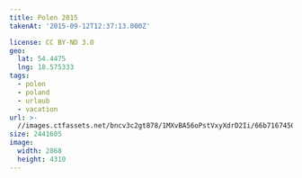 ```yaml
---
title: Polen 2015
takenAt: '2015-09-12T12:37:13.000Z'

license: CC BY-ND 3.0
geo:
  lat: 54.4475
  lng: 18.575333
tags:
  - polen
  - poland
  - urlaub
  - vacation
url: >-
  //images.ctfassets.net/bncv3c2gt878/1MXvBA56oPstVxyXdrD2Ii/66b71674500cfc072b7bbb5b51616d8e/polen-2015_25836867222_o
size: 2441605
image:
  width: 2868
  height: 4310
---
```

